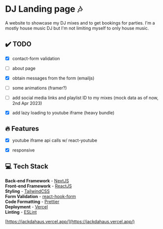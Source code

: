 # DJ Landing page 🎶

A website to showcase my DJ mixes and to get bookings for parties. I'm a mostly house music DJ but I'm not limiting myself to only house music.

## ✔️ TODO

- [x] contact-form validation
- [ ] about page
- [x] obtain messages from the form (emailjs)
- [ ] some animations (framer?)
- [ ] add social media links and playlist ID to my mixes (mock data as of now, 2nd Apr 2023)
- [x] add lazy loading to youtube iframe (heavy bundle)



## 🔥 Features

- [x] youtube iframe api calls w/ react-youtube
- [x] responsive


## 💻 Tech Stack

**Back-end Framework** - [NextJS](https://nextjs.org/)  
**Front-end Framework** - [ReactJS](https://reactjs.org/)  
**Styling** - [TailwindCSS](https://tailwindcss.com/)  
**Form Validation** - [react-hook-form](https://react-hook-form.com/)  
**Code Formatting** - [Prettier](https://prettier.io/)  
**Deployment** - [Vercel](https://vercel.com/)  
**Linting** - [ESLint](https://eslint.org)  

[https://jackdahaus.vercel.app/](https://jackdahaus.vercel.app/)
